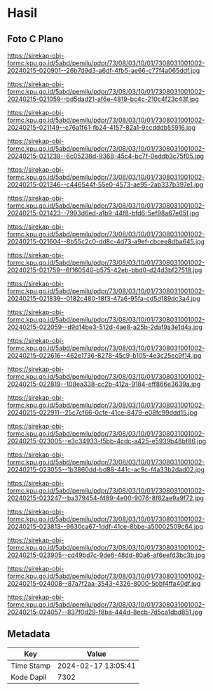 # Hasil

## Foto C Plano

https://sirekap-obj-formc.kpu.go.id/5abd/pemilu/pdpr/73/08/03/10/01/7308031001002-20240215-020901--26b7d9d3-a6df-4fb5-ae66-c77f4a065ddf.jpg

https://sirekap-obj-formc.kpu.go.id/5abd/pemilu/pdpr/73/08/03/10/01/7308031001002-20240215-021059--bd5dad21-af6e-4819-bc4c-210c4f23c43f.jpg

https://sirekap-obj-formc.kpu.go.id/5abd/pemilu/pdpr/73/08/03/10/01/7308031001002-20240215-021149--c76a1f61-fb24-4157-82a1-9ccdddb55916.jpg

https://sirekap-obj-formc.kpu.go.id/5abd/pemilu/pdpr/73/08/03/10/01/7308031001002-20240215-021239--6c05238d-9368-45c4-bc7f-0eddb3c75f05.jpg

https://sirekap-obj-formc.kpu.go.id/5abd/pemilu/pdpr/73/08/03/10/01/7308031001002-20240215-021346--c446544f-55e0-4573-ae95-2ab337b397e1.jpg

https://sirekap-obj-formc.kpu.go.id/5abd/pemilu/pdpr/73/08/03/10/01/7308031001002-20240215-021423--7993d6ed-a1b9-44f8-bfd6-5ef98a67e65f.jpg

https://sirekap-obj-formc.kpu.go.id/5abd/pemilu/pdpr/73/08/03/10/01/7308031001002-20240215-021604--8b55c2c0-dd8c-4d73-a9ef-cbcee8dba645.jpg

https://sirekap-obj-formc.kpu.go.id/5abd/pemilu/pdpr/73/08/03/10/01/7308031001002-20240215-021759--6f160540-b575-42eb-bbd0-d24d3bf27518.jpg

https://sirekap-obj-formc.kpu.go.id/5abd/pemilu/pdpr/73/08/03/10/01/7308031001002-20240215-021839--0182c480-18f3-47a6-95fa-cd5d189dc3a4.jpg

https://sirekap-obj-formc.kpu.go.id/5abd/pemilu/pdpr/73/08/03/10/01/7308031001002-20240215-022059--d9d14be3-512d-4ae8-a25b-2daf9a3e1d4a.jpg

https://sirekap-obj-formc.kpu.go.id/5abd/pemilu/pdpr/73/08/03/10/01/7308031001002-20240215-022616--462e1736-8278-45c9-b105-4e3c25ec9f14.jpg

https://sirekap-obj-formc.kpu.go.id/5abd/pemilu/pdpr/73/08/03/10/01/7308031001002-20240215-022819--108ea338-cc2b-412a-9184-eff866e3639a.jpg

https://sirekap-obj-formc.kpu.go.id/5abd/pemilu/pdpr/73/08/03/10/01/7308031001002-20240215-022911--25c7cf66-0cfe-41ce-8479-e08fc99ddd15.jpg

https://sirekap-obj-formc.kpu.go.id/5abd/pemilu/pdpr/73/08/03/10/01/7308031001002-20240215-023005--e3c34933-f5bb-4cdc-a425-e5939b48bf86.jpg

https://sirekap-obj-formc.kpu.go.id/5abd/pemilu/pdpr/73/08/03/10/01/7308031001002-20240215-023055--1b3860dd-bd88-441c-ac9c-f4a33b2dad02.jpg

https://sirekap-obj-formc.kpu.go.id/5abd/pemilu/pdpr/73/08/03/10/01/7308031001002-20240215-023247--ba379454-f489-4e00-9076-8f62ae9a9f72.jpg

https://sirekap-obj-formc.kpu.go.id/5abd/pemilu/pdpr/73/08/03/10/01/7308031001002-20240215-023813--9630ca67-1ddf-41ce-8bbe-a50002509c64.jpg

https://sirekap-obj-formc.kpu.go.id/5abd/pemilu/pdpr/73/08/03/10/01/7308031001002-20240215-023905--cd49bd7c-9de6-48dd-80a6-af6eefd3bc3b.jpg

https://sirekap-obj-formc.kpu.go.id/5abd/pemilu/pdpr/73/08/03/10/01/7308031001002-20240215-024008--87a7f2aa-3543-4326-8000-5bbf4ffa40df.jpg

https://sirekap-obj-formc.kpu.go.id/5abd/pemilu/pdpr/73/08/03/10/01/7308031001002-20240215-024057--837f0d29-f8ba-444d-8ecb-7d5ca1dbd851.jpg


## Metadata

| Key        | Value               |
| ---------- | ------------------- |
| Time Stamp | 2024-02-17 13:05:41 |
| Kode Dapil | 7302                |



